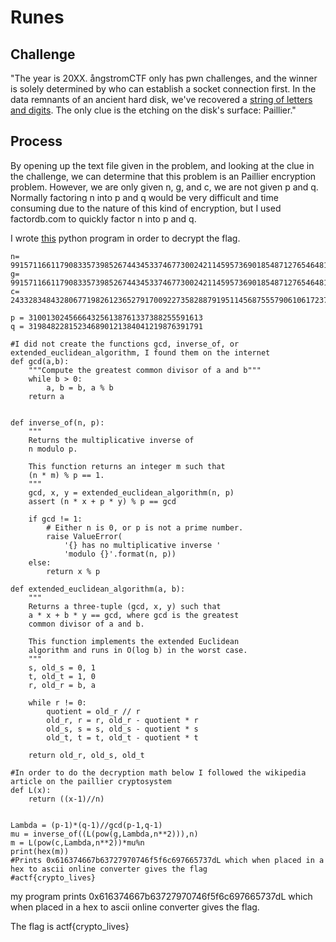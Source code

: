 # Runes

## Challenge

"The year is 20XX. ångstromCTF only has pwn challenges, and the winner is solely determined by who can establish a socket connection first. In the data remnants of an ancient hard disk, we've recovered a [string of letters and digits](runes.txt). The only clue is the etching on the disk's surface: Paillier."

## Process

By opening up the text file given in the problem, and looking at the clue in the challenge, we can determine that this problem is an Paillier encryption problem. However, we are only given n, g, and c, we are not given p and q. Normally factoring n into p and q would be very difficult and time consuming due to the nature of this kind of encryption, but I used factordb.com to quickly factor n into p and q.

I wrote [this](paillier_breaker.py) python program in order to decrypt the flag.
```
n= 99157116611790833573985267443453374677300242114595736901854871276546481648883
g= 99157116611790833573985267443453374677300242114595736901854871276546481648884
c= 2433283484328067719826123652791700922735828879195114568755579061061723786565164234075183183699826399799223318790711772573290060335232568738641793425546869

p = 310013024566643256138761337388255591613
q = 319848228152346890121384041219876391791

#I did not create the functions gcd, inverse_of, or extended_euclidean_algorithm, I found them on the internet
def gcd(a,b):
    """Compute the greatest common divisor of a and b"""
    while b > 0:
        a, b = b, a % b
    return a
    

def inverse_of(n, p):
    """
    Returns the multiplicative inverse of
    n modulo p.

    This function returns an integer m such that
    (n * m) % p == 1.
    """
    gcd, x, y = extended_euclidean_algorithm(n, p)
    assert (n * x + p * y) % p == gcd

    if gcd != 1:
        # Either n is 0, or p is not a prime number.
        raise ValueError(
            '{} has no multiplicative inverse '
            'modulo {}'.format(n, p))
    else:
        return x % p

def extended_euclidean_algorithm(a, b):
    """
    Returns a three-tuple (gcd, x, y) such that
    a * x + b * y == gcd, where gcd is the greatest
    common divisor of a and b.

    This function implements the extended Euclidean
    algorithm and runs in O(log b) in the worst case.
    """
    s, old_s = 0, 1
    t, old_t = 1, 0
    r, old_r = b, a

    while r != 0:
        quotient = old_r // r
        old_r, r = r, old_r - quotient * r
        old_s, s = s, old_s - quotient * s
        old_t, t = t, old_t - quotient * t

    return old_r, old_s, old_t

#In order to do the decryption math below I followed the wikipedia article on the paillier cryptosystem
def L(x):
	return ((x-1)//n)

	
Lambda = (p-1)*(q-1)//gcd(p-1,q-1)
mu = inverse_of((L(pow(g,Lambda,n**2))),n)
m = L(pow(c,Lambda,n**2))*mu%n
print(hex(m))
#Prints 0x616374667b63727970746f5f6c697665737dL which when placed in a hex to ascii online converter gives the flag
#actf{crypto_lives}
```
my program prints 0x616374667b63727970746f5f6c697665737dL which when placed in a hex to ascii online converter gives the flag.

The flag is actf{crypto_lives}